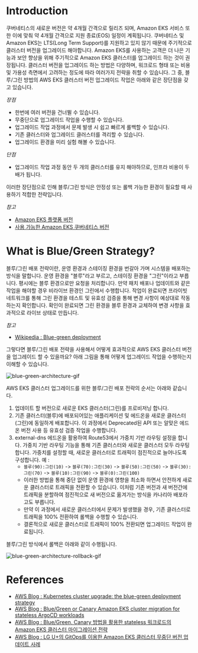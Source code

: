 # Introduction

쿠버네티스의 새로운 버전은 약 4개월 간격으로 릴리즈 되며, Amazon EKS 서비스 또한 이에 맞춰 약 4개월 간격으로 지원 종료(EOS) 일정이 계획됩니다. 쿠버네티스 및 Amazon EKS는 LTS(Long Term Support)를 지원하고 있지 않기 때문에 주기적으로 클러스터 버전을 업그레이드 해야합니다. Amazon EKS를 사용하는 고객은 더 나은 기능과 보안 향상을 위해 주기적으로 Amazon EKS 클러스터를 업그레이드 하는 것이 권장됩니다. 클러스터 버전을 업그레이드 하는 방법은 다양하며, 워크로드 형태 또는 비용 및 가용성 측면에서 고려하는 정도에 따라 여러가지 전략을 취할 수 있습니다. 그 중, 블루/그린 방법의 AWS EKS 클러스터 버전 업그레이드 작업은 아래와 같은 장단점을 갖고 있습니다.

*장점*
- 한번에 여러 버전을 건너뛸 수 있습니다.
- 무중단으로 업그레이드 작업을 수행할 수 있습니다.
- 업그레이드 작업 과정에서 문제 발생 시 쉽고 빠르게 롤백할 수 있습니다.
- 기존 클러스터와 업그레이드 클러스터를 격리할 수 있습니다.
- 업그레이드 환경을 미리 실험 해볼 수 있습니다.

*단점*
- 업그레이드 작업 과정 동안 두 개의 클러스터를 유지 해야하므로, 인프라 비용이 두 배가 됩니다.

이러한 장단점으로 인해 블루/그린 방식은 안정성 또는 롤백 가능한 환경이 필요할 때 사용하기 적합한 전략입니다.

*참고*
- [Amazon EKS 플랫폼 버전](https://docs.aws.amazon.com/ko_kr/eks/latest/userguide/platform-versions.html)
- [사용 가능한 Amazon EKS 쿠버네티스 버전](https://docs.aws.amazon.com/ko_kr/eks/latest/userguide/kubernetes-versions.html)

# What is Blue/Green Strategy?

블루/그린 배포 전략이란, 운영 환경과 스테이징 환경을 번갈아 가며 시스템을 배포하는 방식을 말합니다.
운영 환경을 "블루"라고 부르고, 스테이징 환경을 "그린"이라고 부릅니다. 
평시에는 블루 환경으로만 요청을 처리합니다. 만약 패치 배포나 업데이트와 같은 작업을 해야할 경우 비라이브 환경인 그린에서 수행합니다.
작업이 완료되면 프라이빗 네트워크를 통해 그린 환경을 테스트 및 유효성 검증을 통해 변경 사항이 예상대로 작동하는지 확인합니다.
확인이 완료되면 그린 환경을 블루 환경과 교체하여 변경 사항을 효과적으로 라이브 상태로 만듭니다.

*참고*
- [Wikipedia : Blue-green deployment](https://en.wikipedia.org/wiki/Blue%E2%80%93green_deployment)

그렇다면 블루/그린 배포 전략을 사용해서 어떻게 효과적으로 AWS EKS 클러스터 버전을 업그레이드 할 수 있을까요?
아래 그림을 통해 어떻게 업그레이드 작업을 수행하는지 이해할 수 있습니다.

![blue-green-architecture-gif](statics/images/eks-blue-green-animation.gif)

AWS EKS 클러스터 업그레이드를 위한 블루/그린 배포 전략의 순서는 아래와 같습니다.
1. 업데이트 할 버전으로 새로운 EKS 클러스터(그린)를 프로비저닝 합니다.
2. 기존 클러스터(블루)에 배포되어있는 애플리케이션 및 에드온을 새로운 클러스터(그린)에 동일하게 배포합니다. 이 과정에서 Deprecated된 API 또는 알맞은 에드온 버전 사용 등 유효성 검증 작업을 수행합니다.
1. external-dns 에드온을 활용하여 Route53에서 가중치 기반 라우팅 설정을 합니다. 가중치 기반 라우팅 기능을 통해 기존 클러스터와 새로운 클러스터 모두 라우팅 합니다.
   가중치를 설정할 때, 새로운 클러스터로 트래픽이 점진적으로 늘어나도록 구성합니다. 
   예 : 
      - `블루(90):그린(10)` -> `블루(70):그린(30)` -> `블루(50):그린(50)` -> `블루(30):그린(70)` -> `블루(10):그린(90)` -> `블루(0):그린(100)`
      - 이러한 방법을 통해 중단 없이 운영 환경에 영향을 최소화 하면서 안전하게 새로운 클러스터로 트래픽을 전환할 수 있습니다. 이처럼 기존 버전과 새 버전간에 트래픽을 분할하여 점진적으로 새 버전으로 옮겨가는 방식을 카나리아 배포라고도 부릅니다.
      - 만약 이 과정에서 새로운 클러스터에서 문제가 발생했을 경우, 기존 클러스터로 트래픽을 100% 전환하여 롤백을 수행할 수 있습니다.
      - 결론적으로 새로운 클러스터로 트래픽이 100% 전환되면 업그레이드 작업이 완료됩니다.

블루/그린 방식에서 롤백은 아래와 같이 수행됩니다.

![blue-green-architecture-rollback-gif](statics/images/eks-blue-green-rollback-animation.gif)

# References
- [AWS Blog : Kubernetes cluster upgrade: the blue-green deployment strategy](https://aws.amazon.com/ko/blogs/containers/kubernetes-cluster-upgrade-the-blue-green-deployment-strategy/)
- [AWS Blog : Blue/Green or Canary Amazon EKS cluster migration for stateless ArgoCD workloads](https://aws.amazon.com/ko/blogs/containers/blue-green-or-canary-amazon-eks-clusters-migration-for-stateless-argocd-workloads/)
- [AWS Blog : Blue/Green, Canary 방법을 활용한 stateless 워크로드의 Amazon EKS 클러스터 마이그레이션 전략](https://aws.amazon.com/ko/blogs/tech/blue-green-or-canary-amazon-eks-clusters-migration-for-stateless-argocd-workloads/)
- [AWS Blog : LG U+의 GitOps를 이용한 Amazon EKS 클러스터 무중단 버전 업데이트 사례](https://aws.amazon.com/ko/blogs/tech/lg-uplus-eks-cluster-version-upgrade-with-zero-downtime/?utm_source=dlvr.it&utm_medium=facebook)